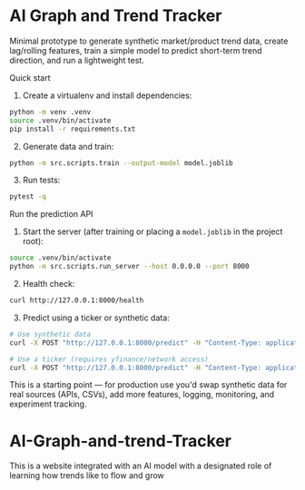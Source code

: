 # AI Graph and Trend Tracker

Minimal prototype to generate synthetic market/product trend data, create lag/rolling features, train a simple model to predict short-term trend direction, and run a lightweight test.

Quick start

1. Create a virtualenv and install dependencies:

```bash
python -m venv .venv
source .venv/bin/activate
pip install -r requirements.txt
```

2. Generate data and train:

```bash
python -m src.scripts.train --output-model model.joblib
```

3. Run tests:

```bash
pytest -q
```

Run the prediction API

1. Start the server (after training or placing a `model.joblib` in the project root):

```bash
source .venv/bin/activate
python -m src.scripts.run_server --host 0.0.0.0 --port 8000
```

2. Health check:

```bash
curl http://127.0.0.1:8000/health
```

3. Predict using a ticker or synthetic data:

```bash
# Use synthetic data
curl -X POST "http://127.0.0.1:8000/predict" -H "Content-Type: application/json" -d '{"days":180}'

# Use a ticker (requires yfinance/network access)
curl -X POST "http://127.0.0.1:8000/predict" -H "Content-Type: application/json" -d '{"ticker":"AAPL","days":180}'
```


This is a starting point — for production use you'd swap synthetic data for real sources (APIs, CSVs), add more features, logging, monitoring, and experiment tracking.
# AI-Graph-and-trend-Tracker
This is a website integrated with an AI model with a designated role of learning how trends like to flow and grow
